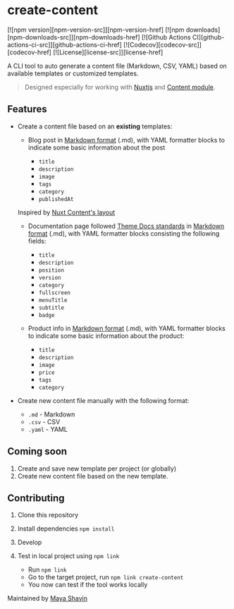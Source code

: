 # create-content

[![npm version][npm-version-src]][npm-version-href]
[![npm downloads][npm-downloads-src]][npm-downloads-href]
[![Github Actions CI][github-actions-ci-src]][github-actions-ci-href]
[![Codecov][codecov-src]][codecov-href]
[![License][license-src]][license-href]

A CLI tool to auto generate a content file (Markdown, CSV, YAML) based on available templates or customized templates. 

> Designed especially for working with [Nuxtjs](https://nuxtjs.org) and [Content module](https://content.nuxtjs.org).

## Features

* Create a content file based on an **existing** templates:
  
  * Blog post in [Markdown format](https://github.com/adam-p/markdown-here/wiki/Markdown-Cheatsheet) (.md), with YAML formatter blocks to indicate some basic information about the post

    * `title`
    * `description`
    * `image`
    * `tags`
    * `category`
    * `publishedAt`
  
  Inspired by [Nuxt Content's layout](https://content.nuxtjs.org/writing#front-matter)

  * Documentation page followed [Theme Docs standards](https://content.nuxtjs.org/themes/docs) in [Markdown format](https://github.com/adam-p/markdown-here/wiki/Markdown-Cheatsheet) (.md), with YAML formatter blocks consisting the following fields:
    * `title`
    * `description`
    * `position`
    * `version`
    * `category`
    * `fullscreen`
    * `menuTitle`
    * `subtitle`
    * `badge`
  
  * Product info in [Markdown format](https://github.com/adam-p/markdown-here/wiki/Markdown-Cheatsheet) (.md), with YAML formatter blocks to indicate some basic information about the product:

    * `title`
    * `description`
    * `image`
    * `price`
    * `tags`
    * `category`

* Create new content file manually with the following format:
  * `.md` - Markdown
  * `.csv` - CSV
  * `.yaml` - YAML

## Coming soon

1. Create and save new template per project (or globally)
2. Create new content file based on the new template.

## Contributing

1. Clone this repository
2. Install dependencies `npm install`
3. Develop
4. Test in local project using `npm link`

    * Run `npm link`
    * Go to the target project, run `npm link create-content`
    * You now can test if the tool works locally

Maintained by [Maya Shavin](https://twitter.com/MayaShavin)
